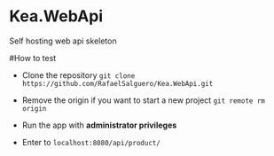 # Kea.WebApi
Self hosting web api skeleton

#How to test
- Clone the repository
`git clone https://github.com/RafaelSalguero/Kea.WebApi.git`

- Remove the origin if you want to start a new project
`git remote rm origin`

- Run the app with **administrator privileges**
- Enter to `localhost:8080/api/product/`
